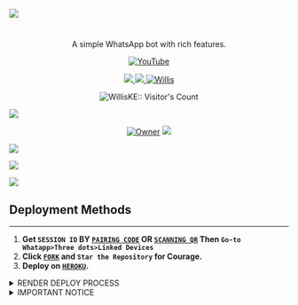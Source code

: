 <a><img src="https://i.imgur.com/LyHic3i.gif'"/></a>
<h1 align="center">  </h1><a>
<p align="center"> A simple WhatsApp bot with rich features. </p>

<p align="center">
  <a href="https://youtube.com/c/WillisWrld">
      <img alt="YouTube" height="" src="https://telegra.ph/file/d7b133573a5a3622775e6.jpg">
  </a
</p>
    
   
   
<p align="center">
   <a href="https://github.com/WillisKE/Suhail/fork">
    <img src="https://img.shields.io/github/forks/WillisKE/Suhail?style=flat-square&logo=github&color=darkred">
   </a>
  <a href="https://github.com/WillisKE/Suhail/stargazers"> 
     <img src="https://img.shields.io/github/stars/WillisKE/Suhail?style=flat-square&logo=github&color=darkred">
 </a>



  <a aria-label="Willis Md is free to use" href="https://youtube.com/c/WillisWrld" target="_blank">
    <img alt="Willis" src="https://img.shields.io/youtube/channel/subscribers/UCxyNZOmHRr2-Je3yNwfV_mg" target="_blank" />
  </a>

</p>
<p align="center"><img src="https://profile-counter.glitch.me/{WillisKE}/count.svg" alt="WillisKE:: Visitor's Count" /></p>

<a><img src="https://i.imgur.com/LyHic3i.gif'"/></a>

<p align="center">

 <a href="https://github.com/WillisKE">
 <img title="Owner" src="https://img.shields.io/badge/WillisKE-darkred?style=flat-square&logo=github&label=Owner"></a>
   <a href="https://github.com/WillisKE">
    <img src="https://img.shields.io/github/followers/WillisKE?style=flat-square&logo=github&color=darkred">
  

 <a><img src="https://i.imgur.com/LyHic3i.gif'"/></a>

  <a href="https://dashboard.heroku.com/new?template=https://github.com/WillisKE/Suhail"><img src="https://img.shields.io/badge/Heroku-darkblue?style=for-the-badge&logo=Heroku&logoColor=Red"></a>

 <a href="https://whatsapp.com/channel/0029VaZ8Q0Y1XquZ673Uvs0m"><img src="https://img.shields.io/badge/WhatsApp Channel-01FF41?style=for-the-badge&logo=WhatsApp&logoColor=AD1FCC"></a>
</p>


 
## Deployment Methods
---
1.  **Get `SESSION ID` BY [`PAIRING CODE`](https://sessionpair.onrender.com/pair) OR [`SCANNING QR`](https://sessionpair.onrender.com/qr) Then `Go-to Whatapp>Three dots>Linked Devices`**
2.  **Click [`FORK`](https://github.com/WillisKE/Suhail/fork) and `Star the Repository` for Courage.**
3.  **Deploy on [`HEROKU`](https://dashboard.heroku.com/new?template=https://github.com/WillisKE/Suhail).**

 <details close>
<summary>RENDER DEPLOY PROCESS</summary>
   
    1: Click "NEW".
    2: Select "Web Service".
    3: Click "Build and deploy from a Git repository".
    4: Now Choose this forked git repo from list.
    5: And JUST CLICK "Connect". 
   </details>


<details close>  
<summary> IMPORTANT NOTICE</summary>

- *Willis-Md is not made by `WhatsApp Inc.` Sometimes or misusing the bot might `ban` your `WhatsApp account!`*
- *In that case, I'm not responsible for banning your account.*
- *Use Suhail-Md at your own risk by keeping this warning in mind.*
  <deatails>

```
https://dashboard.heroku.com/new?template=
```
